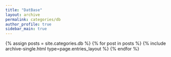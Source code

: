 ```yaml
---
title: "DatBase"
layout: archive
permalink: categories/db
author_profile: true
sidebar_main: true
---
```


{% assign posts = site.categories.db %}
{% for post in posts %} {% include archive-single.html type=page.entries_layout %} {% endfor %}
